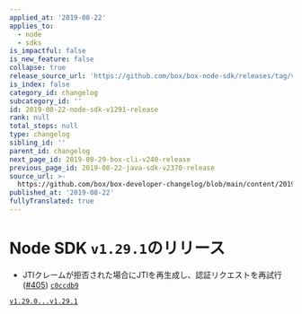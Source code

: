 ```yaml
---
applied_at: '2019-08-22'
applies_to:
  - node
  - sdks
is_impactful: false
is_new_feature: false
collapse: true
release_source_url: 'https://github.com/box/box-node-sdk/releases/tag/v1.29.1'
is_index: false
category_id: changelog
subcategory_id: ''
id: 2019-08-22-node-sdk-v1291-release
rank: null
total_steps: null
type: changelog
sibling_id: ''
parent_id: changelog
next_page_id: 2019-08-29-box-cli-v240-release
previous_page_id: 2019-08-22-java-sdk-v2370-release
source_url: >-
  https://github.com/box/box-developer-changelog/blob/main/content/2019/08-22-node-sdk-v1291-release.md
published_at: '2019-08-22'
fullyTranslated: true
---
```

# Node SDK `v1.29.1`のリリース

* JTIクレームが拒否された場合にJTIを再生成し、認証リクエストを再試行 ([#405](https://github.com/box/box-node-sdk/pull/405)) [`c0ccdb9`](https://github.com/box/box-node-sdk/commit/c0ccdb9)

[`v1.29.0...v1.29.1`](https://github.com/box/box-node-sdk/compare/`v1.29.0...v1.29.1`)
